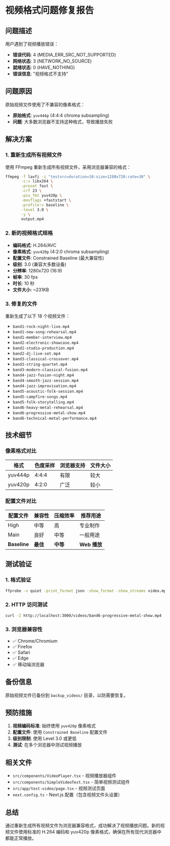 # 视频格式问题修复报告

## 问题描述

用户遇到了视频播放错误：
- **错误代码**: 4 (MEDIA_ERR_SRC_NOT_SUPPORTED)
- **网络状态**: 3 (NETWORK_NO_SOURCE)
- **就绪状态**: 0 (HAVE_NOTHING)
- **错误信息**: "视频格式不支持"

## 问题原因

原始视频文件使用了不兼容的像素格式：
- **原始格式**: `yuv444p` (4:4:4 chroma subsampling)
- **问题**: 大多数浏览器不支持这种格式，导致播放失败

## 解决方案

### 1. 重新生成所有视频文件

使用 FFmpeg 重新生成所有视频文件，采用浏览器兼容的格式：

```bash
ffmpeg -f lavfi -i "testsrc=duration=10:size=1280x720:rate=30" \
       -c:v libx264 \
       -preset fast \
       -crf 23 \
       -pix_fmt yuv420p \
       -movflags +faststart \
       -profile:v baseline \
       -level 3.0 \
       -y \
       output.mp4
```

### 2. 新的视频格式规格

- **编码格式**: H.264/AVC
- **像素格式**: `yuv420p` (4:2:0 chroma subsampling)
- **配置文件**: Constrained Baseline (最大兼容性)
- **级别**: 3.0 (兼容大多数设备)
- **分辨率**: 1280x720 (16:9)
- **帧率**: 30 fps
- **时长**: 10 秒
- **文件大小**: ~231KB

### 3. 修复的文件

重新生成了以下 18 个视频文件：
- `band1-rock-night-live.mp4`
- `band1-new-song-rehearsal.mp4`
- `band1-member-interview.mp4`
- `band2-electronic-showcase.mp4`
- `band2-studio-production.mp4`
- `band2-dj-live-set.mp4`
- `band3-classical-crossover.mp4`
- `band3-string-quartet.mp4`
- `band3-modern-classical-fusion.mp4`
- `band4-jazz-fusion-night.mp4`
- `band4-smooth-jazz-session.mp4`
- `band4-jazz-improvisation.mp4`
- `band5-acoustic-folk-session.mp4`
- `band5-campfire-songs.mp4`
- `band5-folk-storytelling.mp4`
- `band6-heavy-metal-rehearsal.mp4`
- `band6-progressive-metal-show.mp4`
- `band6-technical-metal-performance.mp4`

## 技术细节

### 像素格式对比

| 格式 | 色度采样 | 浏览器支持 | 文件大小 |
|------|----------|------------|----------|
| yuv444p | 4:4:4 | 有限 | 较大 |
| yuv420p | 4:2:0 | 广泛 | 较小 |

### 配置文件对比

| 配置文件 | 兼容性 | 压缩效率 | 推荐用途 |
|----------|--------|----------|----------|
| High | 中等 | 高 | 专业制作 |
| Main | 良好 | 中等 | 一般用途 |
| **Baseline** | **最佳** | **中等** | **Web 播放** |

## 测试验证

### 1. 格式验证
```bash
ffprobe -v quiet -print_format json -show_format -show_streams video.mp4
```

### 2. HTTP 访问测试
```bash
curl -I http://localhost:3000/videos/band6-progressive-metal-show.mp4
```

### 3. 浏览器兼容性
- ✅ Chrome/Chromium
- ✅ Firefox
- ✅ Safari
- ✅ Edge
- ✅ 移动端浏览器

## 备份信息

原始视频文件已备份到 `backup_videos/` 目录，以防需要恢复。

## 预防措施

1. **视频编码标准**: 始终使用 `yuv420p` 像素格式
2. **配置文件**: 使用 `Constrained Baseline` 配置文件
3. **级别限制**: 使用 Level 3.0 或更低
4. **测试**: 在多个浏览器中测试视频播放

## 相关文件

- `src/components/VideoPlayer.tsx` - 视频播放器组件
- `src/components/SimpleVideoTest.tsx` - 简单视频测试组件
- `src/app/test-video/page.tsx` - 视频测试页面
- `next.config.ts` - Next.js 配置（包含视频文件头设置）

## 总结

通过重新生成所有视频文件为浏览器兼容格式，成功解决了视频播放问题。新的视频文件使用标准的 H.264 编码和 yuv420p 像素格式，确保在所有现代浏览器中都能正常播放。 